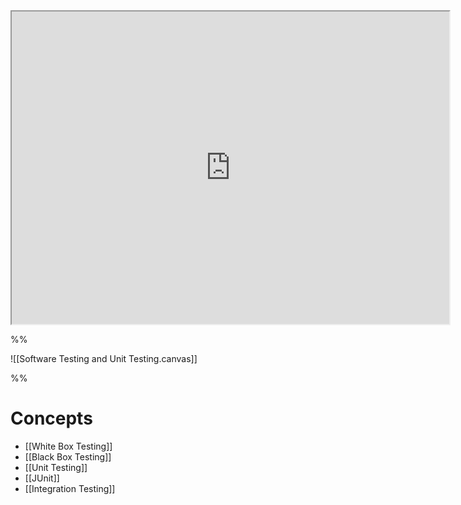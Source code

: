 <iframe src="http://server.isaacklugman.com/programming-II/software-testing-and-unit-testing.html" width="700px" height="500px"></iframe>

%%

![[Software Testing and Unit Testing.canvas]]

%%
# Concepts

- [[White Box Testing]]
- [[Black Box Testing]]
- [[Unit Testing]]
- [[JUnit]]
- [[Integration Testing]]